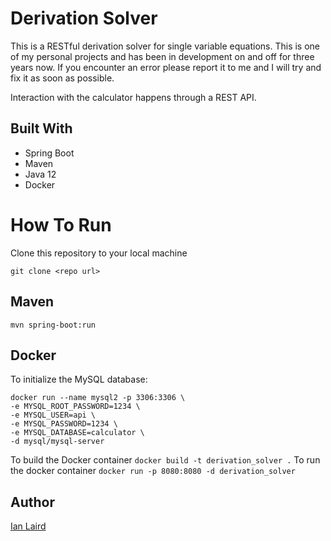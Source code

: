 # Derivation Solver

This is a RESTful derivation solver for single variable equations. This is one of my personal projects and has been in development on and off for three years now. If you encounter an error please report it to me and I will try and fix it as soon as possible.

Interaction with the calculator happens through a REST API.

## Built With
* Spring Boot
* Maven
* Java 12
* Docker

# How To Run

Clone this repository to your local machine

`git clone <repo url>`

## Maven
`mvn spring-boot:run`

## Docker
To initialize the MySQL database:
```
docker run --name mysql2 -p 3306:3306 \
-e MYSQL_ROOT_PASSWORD=1234 \
-e MYSQL_USER=api \      
-e MYSQL_PASSWORD=1234 \
-e MYSQL_DATABASE=calculator \
-d mysql/mysql-server  
```
To build the Docker container
`docker build -t derivation_solver .`
To run the docker container
`docker run -p 8080:8080 -d derivation_solver`

## Author
[Ian Laird](https://www.linkedin.com/in/ian-laird-b9846198/)